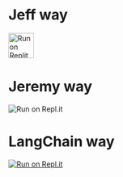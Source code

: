 # Jeff way

<img src="https://camo.githubusercontent.com/4fdc1843079a14e2175e44ac644c5d16502a2aca47322ab605e34e902a0fecf3/68747470733a2f2f7265706c69742e636f6d2f62616467652f6769746875622f736f786f6a2f6d616967726574" alt="Run on Replit" height="50" data-canonical-src="replit.com/new/github/jeff-burke/replit-test}" style="max-width: 100%;">

# Jeremy way

![Run on Repl.it](https://replit.com/badge/github/jeff-burke/replit-test)

# LangChain way

<a href="https://replit.com/new/github/jeff-burke/replit-test" rel="nofollow"><img src="https://camo.githubusercontent.com/a3fa6a5e8d5beb96bf4fb39d9ee84a35a2dcab0fcc038884ab93b1bc9091cb8d/68747470733a2f2f7265706c69742e636f6d2f62616467652f6769746875622f6c616e67636861696e2d61692f6c616e6773657276652d7265706c69742d74656d706c617465" alt="Run on Repl.it" data-canonical-src="https://replit.com/badge/github/jeff-burke/replit-test" style="max-width: 100%;"></a>
